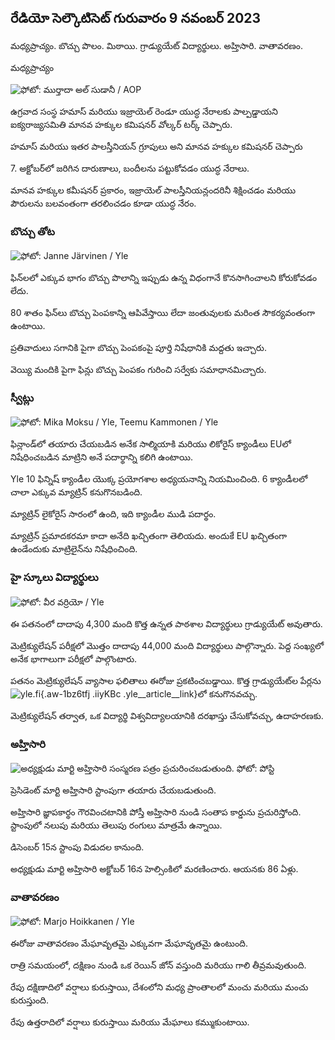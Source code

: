 ## రేడియో సెల్కౌటిసెట్ గురువారం 9 నవంబర్ 2023

మధ్యప్రాచ్యం. బొచ్చు పొలం. మిఠాయి. గ్రాడ్యుయేట్ విద్యార్థులు. అహ్తిసారి. వాతావరణం.

మధ్యప్రాచ్యం

![ ఫోటో: ముర్తాదా అల్ సుడానీ / AOP](https://images.cdn.yle.fi/image/upload/c_crop,h_3078,w_5472,x_0,y_570/ar_1.77777777777777777,c_177777777,c_fill/hr_70,wr_10,g_10.0/q_auto:eco/f_auto/fl_lossy/v1699096585/39-11958306546279b91a3b)

ఉగ్రవాద సంస్థ హమాస్ మరియు ఇజ్రాయెల్ రెండూ యుద్ధ నేరాలకు పాల్పడ్డాయని ఐక్యరాజ్యసమితి మానవ హక్కుల కమిషనర్ వోల్కర్ టర్క్ చెప్పారు.

హమాస్ మరియు ఇతర పాలస్తీనియన్ గ్రూపులు అని మానవ హక్కుల కమిషనర్ చెప్పారు

7\. అక్టోబర్‌లో జరిగిన దారుణాలు, బందీలను పట్టుకోవడం యుద్ధ నేరాలు.

మానవ హక్కుల కమీషనర్ ప్రకారం, ఇజ్రాయెల్ పాలస్తీనియన్లందరినీ శిక్షించడం మరియు పౌరులను బలవంతంగా తరలించడం కూడా యుద్ధ నేరం.

### బొచ్చు తోట

![ ఫోటో: Janne Järvinen / Yle](https://images.cdn.yle.fi/image/upload/c_crop,h_4024,w_7154,x_3,y_757/ar_1.777777777777777,c_fill,hp_16f_acefill,w.0/q_auto:eco/f_auto/fl_lossy/v1696520411/39-1181991651ed3e183fc7)

ఫిన్‌లలో ఎక్కువ భాగం బొచ్చు పొలాన్ని ఇప్పుడు ఉన్న విధంగానే కొనసాగించాలని కోరుకోవడం లేదు.

80 శాతం ఫిన్‌లు బొచ్చు పెంపకాన్ని ఆపివేస్తాయి లేదా జంతువులకు మరింత సౌకర్యవంతంగా ఉంటాయి.

ప్రతివాదులు సగానికి పైగా బొచ్చు పెంపకంపై పూర్తి నిషేధానికి మద్దతు ఇచ్చారు.

వెయ్యి మందికి పైగా ఫిన్లు బొచ్చు పెంపకం గురించి సర్వేకు సమాధానమిచ్చారు.

### స్వీట్లు

![ ఫోటో: Mika Moksu / Yle, Teemu Kammonen / Yle](https://images.cdn.yle.fi/image/upload/c_crop,h_1814,w_3217,x_0,y_0/ar_1.777777777777777,cf_acef_ills,w_1200/dpr_1.0/q_auto:eco/f_auto/fl_lossy/v1699517933/39-1197951654c95aa03257)

ఫిన్లాండ్‌లో తయారు చేయబడిన అనేక సాల్మియాకి మరియు లికోరైస్ క్యాండీలు EUలో నిషేధించబడిన మాట్రిని అనే పదార్థాన్ని కలిగి ఉంటాయి.

Yle 10 ఫిన్నిష్ క్యాండీల యొక్క ప్రయోగశాల అధ్యయనాన్ని నియమించింది. 6 క్యాండీలలో చాలా ఎక్కువ మ్యాట్రిన్ కనుగొనబడింది.

మ్యాట్రిన్ లైకోరైస్ సారంలో ఉంది, ఇది క్యాండీల ముడి పదార్థం.

మ్యాట్రిన్ ప్రమాదకరమా కాదా అనేది ఖచ్చితంగా తెలియదు. అందుకే EU ఖచ్చితంగా ఉండేందుకు మాట్రిలైన్‌ను నిషేధించింది.

### హై స్కూలు విద్యార్థులు

![ ఫోటో: వీర వర్రియో / Yle](https://images.cdn.yle.fi/image/upload/c_crop,h_1080,w_1919,x_0,y_0/ar_1.777777777777777777,c_fill,g2750,wd_16faces,wd_1700/q_auto:eco/f_auto/fl_lossy/v1699354150/39-11968216549e8120dbd8)

ఈ పతనంలో దాదాపు 4,300 మంది కొత్త ఉన్నత పాఠశాల విద్యార్థులు గ్రాడ్యుయేట్ అవుతారు.

మెట్రిక్యులేషన్ పరీక్షలో మొత్తం దాదాపు 44,000 మంది విద్యార్థులు పాల్గొన్నారు. పెద్ద సంఖ్యలో అనేక భాగాలుగా పరీక్షలో పాల్గొంటారు.

పతనం మెట్రిక్యులేషన్ వ్యాసాల ఫలితాలు ఈరోజు ప్రకటించబడ్డాయి. కొత్త గ్రాడ్యుయేట్‌ల పేర్లను![yle.fi](https://yle.fi/a/74-20057938){.aw-1bz6tfj .iiyKBc .yle__article__link}లో కనుగొనవచ్చు.

మెట్రిక్యులేషన్ తర్వాత, ఒక విద్యార్థి విశ్వవిద్యాలయానికి దరఖాస్తు చేసుకోవచ్చు, ఉదాహరణకు.

### అహ్తిసారి

![అధ్యక్షుడు మార్టి అహ్తిసారి సంస్మరణ పత్రం ప్రచురించబడుతుంది. ఫోటో: పోస్టి](https://images.cdn.yle.fi/image/upload/c_crop,h_839,w_1497,x_0,y_0/ar_1.7777777777777777,c_fill,g_faces,h_6710,w_pco_to/f_auto/fl_lossy/v1699530416/39-1198123654cc6189c3ab)

ప్రెసిడెంట్ మార్టి అహ్తిసారి స్టాంపుగా తయారు చేయబడుతుంది.

అహ్తిసారి జ్ఞాపకార్థం గౌరవించటానికి పోస్తీ అహ్తిసారి నుండి సంతాప కార్డును ప్రచురిస్తోంది. స్టాంపులో నలుపు మరియు తెలుపు రంగులు మాత్రమే ఉన్నాయి.

డిసెంబర్ 15న స్టాంపు విడుదల కానుంది.

అధ్యక్షుడు మార్టి అహ్తిసారి అక్టోబర్ 16న హెల్సింకిలో మరణించారు. ఆయనకు 86 ఏళ్లు.

### వాతావరణం

![ ఫోటో: Marjo Hoikkanen / Yle](https://images.cdn.yle.fi/image/upload/c_crop,h_1080,w_1919,x_0,y_0/ar_1.77777777777777777,c_fill,g1_faces.d_120,p_120,0/q_auto:eco/f_auto/fl_lossy/v1699507570/39-1197896654c6d10b133e)

ఈరోజు వాతావరణం మేఘావృతమై ఎక్కువగా మేఘావృతమై ఉంటుంది.

రాత్రి సమయంలో, దక్షిణం నుండి ఒక రెయిన్ జోన్ వస్తుంది మరియు గాలి తీవ్రమవుతుంది.

రేపు దక్షిణాదిలో వర్షాలు కురుస్తాయి, దేశంలోని మధ్య ప్రాంతాలలో మంచు మరియు మంచు కురుస్తుంది.

రేపు ఉత్తరాదిలో వర్షాలు కురుస్తాయి మరియు మేఘాలు కమ్ముకుంటాయి.